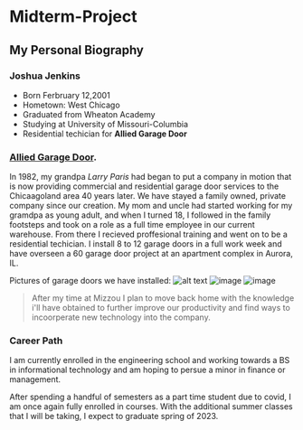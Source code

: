 # Midterm-Project
## My Personal Biography

### Joshua Jenkins

*   Born Ferbruary 12,2001
*   Hometown: West Chicago
*   Graduated from Wheaton Academy
*   Studying at University of Missouri-Columbia
*   Residential techician for **Allied Garage Door**

### [Allied Garage Door](https://allieddoor.com/).
In 1982, my grandpa _Larry Paris_ had began to put a company in motion that is now providing commercial and residential garage door services to the Chicaagoland area 40 years later. We have stayed a family owned, private company since our creation. My mom and uncle had started working for my gramdpa as young adult, and when I turned 18, I followed in the family footsteps and took on a role as a full time employee in our current warehouse. From there I recieved proffesional training and went on to be a residential techician. I install 8 to 12 garage doors in a full work week and have overseen a 60 garage door project at an apartment complex in Aurora, IL. 

Pictures of garage doors we have installed:
![alt text](https://user-images.githubusercontent.com/116392196/197316447-8865d82e-792b-4d14-b816-4c9714cb7693.png) 
![image](https://user-images.githubusercontent.com/116392196/197315114-d65a7eec-cd8f-4105-becf-b7c7e31900bd.png)
![image](https://user-images.githubusercontent.com/116392196/197315212-917c4925-1f3f-417e-b711-2dfc1cd808a3.png)

>After my time at Mizzou I plan to move back home with the knowledge i'll have obtained to further improve our productivity and find ways to incoorperate new technology into the company.

### Career Path
I am currently enrolled in the engineering school and working towards a BS in informational technology and am hoping to persue a minor in finance or management.

After spending a handful of semesters as a part time student due to covid, I am once again fully enrolled in courses. With the additional summer classes that I will be taking, I expect to graduate spring of 2023.
